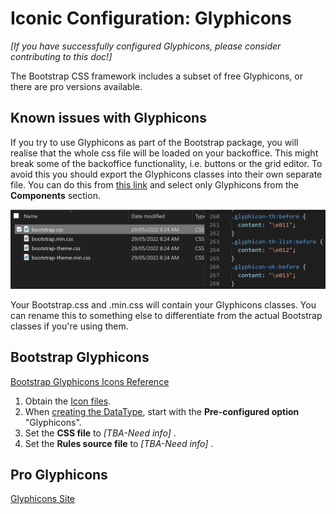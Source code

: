 # Iconic Configuration: Glyphicons

*[If you have successfully configured Glyphicons, please consider contributing to this doc!]*

The Bootstrap CSS framework includes a subset of free Glyphicons, or there are pro versions available.


## Known issues with Glyphicons
If you try to use Glyphicons as part of the Bootstrap package, you will realise that the whole css file will be loaded on your backoffice. This might break some of the backoffice functionality, i.e. buttons or the grid editor. To avoid this you should export the Glyphicons classes into their own separate file. You can do this from [this link](https://getbootstrap.com/docs/3.3/customize/) and select only Glyphicons from the **Components** section.

![CSS files](cssfiles.png)

Your Bootstrap.css and .min.css will contain your Glyphicons classes. You can rename this to something else to differentiate from the actual Bootstrap classes if you're using them.

## Bootstrap Glyphicons

[Bootstrap Glyphicons Icons Reference](https://getbootstrap.com/docs/3.3/components/)

1. Obtain the [Icon files](https://getbootstrap.com/docs/3.3/getting-started/).  
2. When [creating the DataType](../), start with the **Pre-configured option** "Glyphicons".
3. Set the **CSS file** to *[TBA-Need info]* .
4. Set the **Rules source file** to *[TBA-Need info]* .



## Pro Glyphicons

[Glyphicons Site](https://www.glyphicons.com/)




